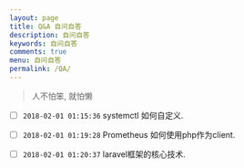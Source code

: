 ```yaml
---
layout: page
title: Q&A 自问自答
description: 自问自答
keywords: 自问自答
comments: true
menu: 自问自答
permalink: /QA/
---
```


> 人不怕笨, 就怕懒

- [ ] `2018-02-01 01:15:36` systemctl 如何自定义.
- [ ] `2018-02-01 01:19:28` Prometheus 如何使用php作为client.
- [ ] `2018-02-01 01:20:37` laravel框架的核心技术.





